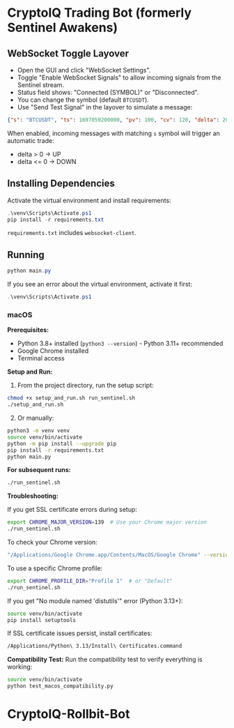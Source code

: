# CryptoIQ Trading Bot (formerly Sentinel Awakens)

## WebSocket Toggle Layover

- Open the GUI and click "WebSocket Settings".
- Toggle "Enable WebSocket Signals" to allow incoming signals from the Sentinel stream.
- Status field shows: "Connected (SYMBOL)" or "Disconnected".
- You can change the symbol (default `BTCUSDT`).
- Use "Send Test Signal" in the layover to simulate a message:

```json
{"s": "BTCUSDT", "ts": 1697059200000, "pv": 100, "cv": 120, "delta": 20, "strings": 10}
```

When enabled, incoming messages with matching `s` symbol will trigger an automatic trade:
- delta > 0 -> UP
- delta <= 0 -> DOWN

## Installing Dependencies

Activate the virtual environment and install requirements:

```powershell
.\venv\Scripts\Activate.ps1
pip install -r requirements.txt
```

`requirements.txt` includes `websocket-client`.

## Running

```powershell
python main.py
```

If you see an error about the virtual environment, activate it first:

```powershell
.\venv\Scripts\Activate.ps1
```

### macOS

**Prerequisites:**
- Python 3.8+ installed (`python3 --version`) - Python 3.11+ recommended
- Google Chrome installed
- Terminal access

**Setup and Run:**
1. From the project directory, run the setup script:
```bash
chmod +x setup_and_run.sh run_sentinel.sh
./setup_and_run.sh
```

2. Or manually:
```bash
python3 -m venv venv
source venv/bin/activate
python -m pip install --upgrade pip
pip install -r requirements.txt
python main.py
```

**For subsequent runs:**
```bash
./run_sentinel.sh
```

**Troubleshooting:**

If you get SSL certificate errors during setup:
```bash
export CHROME_MAJOR_VERSION=139  # Use your Chrome major version
./run_sentinel.sh
```

To check your Chrome version:
```bash
"/Applications/Google Chrome.app/Contents/MacOS/Google Chrome" --version
```

To use a specific Chrome profile:
```bash
export CHROME_PROFILE_DIR="Profile 1"  # or "Default"
./run_sentinel.sh
```

If you get "No module named 'distutils'" error (Python 3.13+):
```bash
source venv/bin/activate
pip install setuptools
```

If SSL certificate issues persist, install certificates:
```bash
/Applications/Python\ 3.13/Install\ Certificates.command
```

**Compatibility Test:**
Run the compatibility test to verify everything is working:
```bash
source venv/bin/activate
python test_macos_compatibility.py
```
# CryptoIQ-Rollbit-Bot
